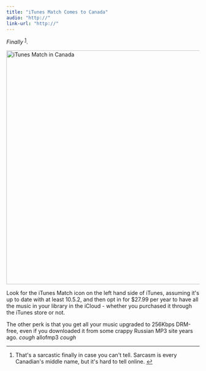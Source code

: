 ```yaml
---
title: "iTunes Match Comes to Canada"
audio: "http://"
link-url: "http://"
---
```

<p><em>Finally</em> <sup id="fnref-19910:1"><a href="#fn-19910:1" rel="footnote">1</a></sup>.</p>
<p><img src="https://chrisenns.com/wp-content/uploads/2011/12/iTunes-Match-in-Canada-725x610.jpg" alt="iTunes Match in Canada" title="iTunes Match in Canada" width="725" height="610" class="aligncenter size-large wp-image-19911" /></p>
<p>Look for the iTunes Match icon on the left hand side of iTunes, assuming it's up to date with at least 10.5.2, and then opt in for $27.99 per year to have all the music in your library in the iCloud - whether you purchased it through the iTunes store or not.</p>
<p>The other perk is that you get all your music upgraded to 256Kbps DRM-free, even if you downloaded it from some crappy Russian MP3 site years ago. <em>cough</em> allofmp3 <em>cough</em></p>
<div class="footnotes">
<hr />
<ol>
<li id="fn-19910:1">
That's a sarcastic finally in case you can't tell. Sarcasm is every Canadian's middle name, but it's hard to tell online.&#160;<a href="#fnref-19910:1" rev="footnote">&#8617;</a>
</li>
</ol>
</div>
